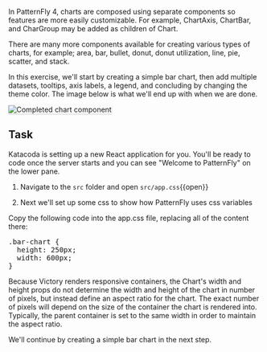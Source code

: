 In PatternFly 4, charts are composed using separate components so features are more easily customizable. For example, ChartAxis, ChartBar, and CharGroup may be added as children of Chart. 

There are many more components available for creating various types of charts, for example; area, bar, bullet, donut, donut utilization, line, pie, scatter, and stack.

In this exercise, we'll start by creating a simple bar chart, then add multiple datasets, tooltips, axis labels, a legend, and concluding by changing the theme color. The image below is what we'll end up with when we are done.

<img src="module-3/assets/final.png" alt="Completed chart component" style="box-shadow: rgba(3, 3, 3, 0.2) 0px 1.25px 2.5px 0px;" />

## Task
Katacoda is setting up a new React application for you. You'll be ready to code once the server starts and you can see "Welcome to PatternFly" on the lower pane.

1) Navigate to the `src` folder and open `src/app.css`{{open}}

2) Next we'll set up some css to show how PatternFly uses css variables

Copy the following code into the app.css file, replacing all of the content there:

<pre class="file" data-filename="src/app.css" data-target="replace">
.bar-chart {
  height: 250px;
  width: 600px;
}
</pre>

Because Victory renders responsive containers, the Chart's width and height props do not determine the width and height
of the chart in number of pixels, but instead define an aspect ratio for the chart. The exact number of pixels will 
depend on the size of the container the chart is rendered into. Typically, the parent container is set to the same width
in order to maintain the aspect ratio.

We'll continue by creating a simple bar chart in the next step.
